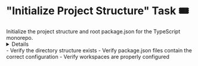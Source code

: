 # "Initialize Project Structure" Task 🎟️

<Description>
Initialize the project structure and root package.json for the TypeScript monorepo.
</Description>

<Details>
1. Create the project directory structure:
   - packages/
   - packages/cli/
   - packages/cli/src/

2. Initialize the root package.json with:
   - name: "@contextascode/monorepo"
   - private: true
   - workspaces: ["packages/*"]
   - type: "module"
   - Add scripts according to the ideal project structure

3. Initialize the CLI package.json with:
   - name: "@contextascode/cli"
   - type: "module"
   - Add scripts according to the ideal project structure
</Details>

<Tests>
- Verify the directory structure exists
- Verify package.json files contain the correct configuration
- Verify workspaces are properly configured
</Tests>
